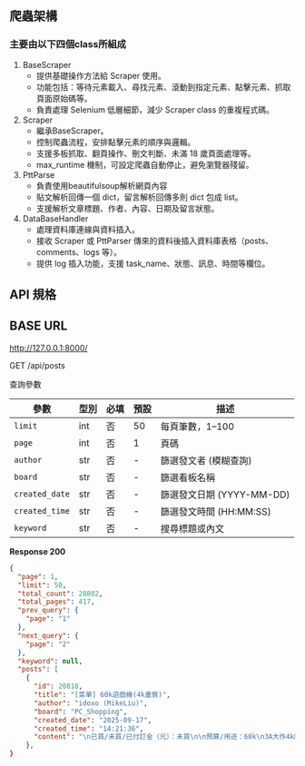 ## 爬蟲架構

### 主要由以下四個class所組成

1. BaseScraper
    - 提供基礎操作方法給 Scraper 使用。
    - 功能包括：等待元素載入、尋找元素、滾動到指定元素、點擊元素、抓取頁面原始碼等。
    - 負責處理 Selenium 低層細節，減少 Scraper class 的重複程式碼。
2. Scraper
    - 繼承BaseScraper。
    - 控制爬蟲流程，安排點擊元素的順序與邏輯。
    - 支援多板抓取、翻頁操作、刪文判斷、未滿 18 歲頁面處理等。
    - max_runtime 機制，可設定爬蟲自動停止，避免瀏覽器殘留。
3. PttParse
    - 負責使用beautifulsoup解析網頁內容
    - 貼文解析回傳一個 dict，留言解析回傳多則 dict 包成 list。
    - 支援解析文章標題、作者、內容、日期及留言狀態。
4. DataBaseHandler
    - 處理資料庫連線與資料插入。
    - 接收 Scraper 或 PttParser 傳來的資料後插入資料庫表格（posts、comments、logs 等）。
    - 提供 log 插入功能，支援 task_name、狀態、訊息、時間等欄位。

## API 規格

## BASE URL

http://127.0.0.1:8000/

GET /api/posts

查詢參數

| 參數             | 型別  | 必填 | 預設 | 描述                  |
|----------------|-----|----|----|---------------------|
| `limit`        | int | 否  | 50 | 每頁筆數，1–100          |
| `page`         | int | 否  | 1  | 頁碼                  |
| `author`       | str | 否  | -  | 篩選發文者 (模糊查詢)        |
| `board`        | str | 否  | -  | 篩選看板名稱              |
| `created_date` | str | 否  | -  | 篩選發文日期 (YYYY-MM-DD) |
| `created_time` | str | 否  | -  | 篩選發文時間 (HH:MM:SS)   |
| `keyword`      | str | 否  | -  | 搜尋標題或內文             |

**Response 200**

```json
{
  "page": 1,
  "limit": 50,
  "total_count": 20802,
  "total_pages": 417,
  "prev_query": {
    "page": "1"
  },
  "next_query": {
    "page": "2"
  },
  "keyword": null,
  "posts": [
    {
      "id": 20818,
      "title": "[菜單] 60k遊戲機(4k畫質)",
      "author": "idoxo (MikeLiu)",
      "board": "PC_Shopping",
      "created_date": "2025-09-17",
      "created_time": "14:21:36",
      "content": "\n已買/未買/已付訂金（元）：未買\n\n預算/用途：60k\n3A大作4k順跑，畫質希望在中高以上\n單機為主，比較喜歡動作遊戲\n\nCPU (中央處理器)：AMD【8核】Ryzen7 7700\nMB      (主機板)：【任搭CPU】華碩 TUF GAMING B650-E WIFI\nRAM     (記憶體)：十銓 TEAM T-CREATE EXPERT DDR5-6000 32G(16G*2)-黑\nVGA     (顯示卡)：華碩 PRIME-RTX5080-16G\nCooler  (散熱器)：ID-COOLING FROZN A620 PRO SE ARGB 黑\nSSD   (固態硬碟)：鎧俠 KIOXIA EXCERIA PLUS G3 2TB\nHDD       (硬碟)：\nPSU (電源供應器)：MONTECH TITAN 850W\nCHASSIS   (機殼)：darkFlash DS900 黑\nMONITOR   (螢幕)：\nMouse/KB  (鼠鍵)：\nOS    (作業系統)：\n\n其它      (自填)：\n總價 (未稅/含稅)：59,638\n\n注意1：自稱小妹或會透露自己性別的舉動要注意可能會引來不必要的紛擾，請注意。\n注意2：標題是否有寫明\"預算\"、\"用途\"? 沒有請按Ctrl+x 然後按T改標題\n注意3：請多加利用線上估價系統來進行估價以及價格查詢 (僅供參考)\n注意4：若遇新品問題請勿發除錯文，請直接回原購買處處理。\n\n   國內網路通路連結。請以文字敘述。\n\n\n   菜單文與情報文，禁止任何估價系統連結與擷圖、包含文字估價單號碼。\n   (參閱板規1-2-3、1-3-9)\n   違反者:刪文、水桶十日。\n\n注意5：為保障您的權益，購物消費請索取統一發票，並盡量以含稅價取貨\n注意6：若有任何問題請先洽詢板務。\n\n--\n"
    },
}